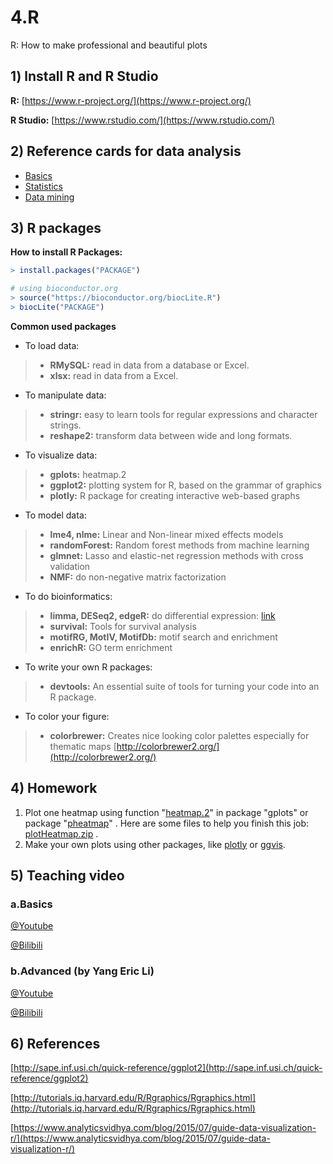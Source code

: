 # 4.R

R: How to make professional and beautiful plots

## 1\) lnstall R and R Studio

**R:** [https://www.r-project.org/](https://www.r-project.org/)

**R Studio:** [https://www.rstudio.com/](https://www.rstudio.com/)

## 2\) Reference cards for data analysis

* [Basics](https://cran.r-project.org/doc/contrib/Short-refcard.pdf)
* [Statistics](http://www.u.arizona.edu/~kuchi/Courses/MAT167/Files/R-refcard.pdf)
* [Data mining](https://cran.r-project.org/doc/contrib/YanchangZhao-refcard-data-mining.pdf)

## 3\) R packages

**How to install R Packages:**

```r
> install.packages("PACKAGE")

# using bioconductor.org
> source("https://bioconductor.org/biocLite.R")
> biocLite("PACKAGE")
```

**Common used packages**

* To load data:

> * **RMySQL:** read in data from a database or Excel.
> * **xlsx:** read in data from a Excel.

* To manipulate data:

> * **stringr:** easy to learn tools for regular expressions and character strings.
> * **reshape2:** transform data between wide and long formats.

* To visualize data:

> * **gplots:** heatmap.2
> * **ggplot2:** plotting system for R, based on the grammar of graphics
> * **plotly:** R package for creating interactive web-based graphs

* To model data:

> * **lme4, nlme:** Linear and Non-linear mixed effects models
> * **randomForest:** Random forest methods from machine learning
> * **glmnet:** Lasso and elastic-net regression methods with cross validation
> * **NMF:** do non-negative matrix factorization

* To do bioinformatics:

> * **limma, DESeq2, edgeR:** do differential expression: [link](https://www.nature.com/articles/nprot.2013.099%29)
> * **survival:** Tools for survival analysis
> * **motifRG, MotIV, MotifDb:** motif search and enrichment
> * **enrichR:** GO term enrichment

* To write your own R packages:

> * **devtools:** An essential suite of tools for turning your code into an R package.

* To color your figure:

> * **colorbrewer:** Creates nice looking color palettes especially for thematic maps [http://colorbrewer2.org/](http://colorbrewer2.org/)

## 4\) Homework

1. Plot one heatmap using function "[heatmap.2](https://www.rdocumentation.org/packages/gplots/versions/3.0.1/topics/heatmap.2)" in package "gplots" or package "[pheatmap](https://github.com/raivokolde/pheatmap)" . Here are some files to help you finish this job: [plotHeatmap.zip](https://github.com/lulab/training/blob/master/assets/files/plotHeatmap.zip) .
2. Make your own plots using other packages, like [plotly](https://plot.ly/r) or [ggvis](http://ggvis.rstudio.com). 

## 5\) Teaching video

### a.Basics

[@Youtube](https://youtu.be/A0YKZgxvpXM)

[@Bilibili](https://player.bilibili.com/player.html?aid=30590474&cid=53392848&page=1)

### b.Advanced \(by Yang Eric Li\)

[@Youtube](https://youtu.be/HeIAZ3pgsxQ)

[@Bilibili](https://player.bilibili.com/player.html?aid=30625984&cid=53458279&page=1)

## 6\) References

[http://sape.inf.usi.ch/quick-reference/ggplot2](http://sape.inf.usi.ch/quick-reference/ggplot2)

[http://tutorials.iq.harvard.edu/R/Rgraphics/Rgraphics.html](http://tutorials.iq.harvard.edu/R/Rgraphics/Rgraphics.html)

[https://www.analyticsvidhya.com/blog/2015/07/guide-data-visualization-r/](https://www.analyticsvidhya.com/blog/2015/07/guide-data-visualization-r/)

